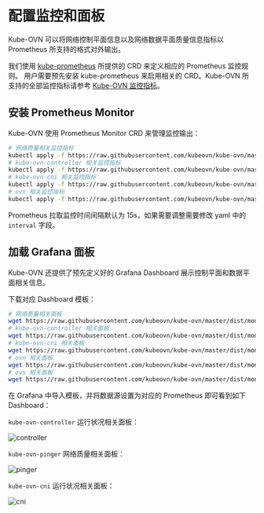 # 配置监控和面板

Kube-OVN 可以将网络控制平面信息以及网络数据平面质量信息指标以 Prometheus 所支持的格式对外输出。

我们使用 [kube-prometheus](https://github.com/coreos/kube-prometheus) 所提供的 CRD 来定义相应的 Prometheus 监控规则。
用户需要预先安装 kube-prometheus 来启用相关的 CRD。Kube-OVN 所支持的全部监控指标请参考 [Kube-OVN 监控指标](../reference/metrics.md)。

## 安装 Prometheus Monitor

Kube-OVN 使用 Prometheus Monitor CRD 来管理监控输出：

```bash
# 网络质量相关监控指标
kubectl apply -f https://raw.githubusercontent.com/kubeovn/kube-ovn/master/dist/monitoring/pinger-monitor.yaml
# kube-ovn-controller 相关监控指标
kubectl apply -f https://raw.githubusercontent.com/kubeovn/kube-ovn/master/dist/monitoring/controller-monitor.yaml
# kube-ovn-cni 相关监控指标
kubectl apply -f https://raw.githubusercontent.com/kubeovn/kube-ovn/master/dist/monitoring/cni-monitor.yaml
# ovn 相关监控指标
kubectl apply -f https://raw.githubusercontent.com/kubeovn/kube-ovn/master/dist/monitoring/ovn-monitor.yaml
```

Prometheus 拉取监控时间间隔默认为 15s，如果需要调整需要修改 yaml 中的 `interval` 字段。

## 加载 Grafana 面板

Kube-OVN 还提供了预先定义好的 Grafana Dashboard 展示控制平面和数据平面相关信息。

下载对应 Dashboard 模板：

```bash
# 网络质量相关面板
wget https://raw.githubusercontent.com/kubeovn/kube-ovn/master/dist/monitoring/pinger-grafana.json
# kube-ovn-controller 相关面板
wget https://raw.githubusercontent.com/kubeovn/kube-ovn/master/dist/monitoring/controller-grafana.json
# kube-ovn-cni 相关面板
wget https://raw.githubusercontent.com/kubeovn/kube-ovn/master/dist/monitoring/cni-grafana.json
# ovn 相关面板
wget https://raw.githubusercontent.com/kubeovn/kube-ovn/master/dist/monitoring/ovn-grafana.json
# ovs 相关面板
wget https://raw.githubusercontent.com/kubeovn/kube-ovn/master/dist/monitoring/ovs-grafana.json
```

在 Grafana 中导入模板，并将数据源设置为对应的 Prometheus 即可看到如下 Dashboard：

`kube-ovn-controller` 运行状况相关面板：

![controller](../static/controller-grafana.png)

`kube-ovn-pinger` 网络质量相关面板：

![pinger](../static/pinger-grafana.png)

`kube-ovn-cni` 运行状况相关面板：

![cni](../static/cni-grafana.png)
